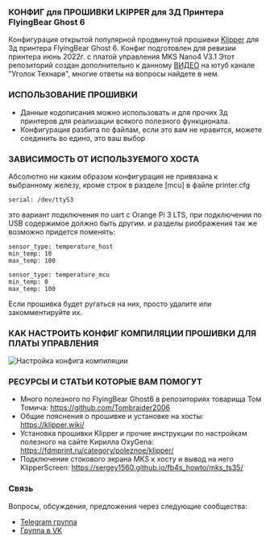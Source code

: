 ### КОНФИГ для ПРОШИВКИ LKIPPER для 3Д Принтера FlyingBear Ghost 6
Конфигурация открытой популярной продвинутой прошивки <a href="https://github.com/Klipper3d/klipper">Klipper</a> для 3д принтера FlyingBear Ghost 6.
Конфиг подготовлен для ревизии принтера июнь 2022г. с платой управления MKS Nano4 V3.1
Этот репозиторий создан дополнительно к данному <a href="https://youtu.be/SGCftedVqmc">ВИДЕО</a> на ютуб канале "Уголок Технаря", многие ответы на вопросы найдете в нем.

### ИСПОЛЬЗОВАНИЕ ПРОШИВКИ
* Данные кодописания можно использовать и для прочих 3д принтеров для реализации всякого полезного функционала.
* Конфигурация разбита по файлам, если это вам не нравится, можете соединить во едино, это ваш выбор

### ЗАВИСИМОСТЬ ОТ ИСПОЛЬЗУЕМОГО ХОСТА
Абсолютно ни каким образом конфигурация не привязана к выбранному железу, кроме строк
в разделе [mcu] в файле printer.cfg

```
serial: /dev/ttyS3
```

это вариант подключения по uart с Orange Pi 3 LTS, при подключении по USB содержимое должно быть другим.
и разделы риображения так же возможно придется поменять:
```[temperature_sensor orange_pi]
sensor_type: temperature_host
min_temp: 10
max_temp: 100
```
```[temperature_sensor mcu_temp]
sensor_type: temperature_mcu
min_temp: 0
max_temp: 100
```
Если прошивка будет ругаться на них, просто удалите или закомментируйте их.

### КАК НАСТРОИТЬ КОНФИГ КОМПИЛЯЦИИ ПРОШИВКИ ДЛЯ ПЛАТЫ УПРАВЛЕНИЯ
![Настройка конфига компиляции](https://github.com/Technarrus/Klipper_FBG6/blob/main/menu_config.jpg)

### РЕСУРСЫ И СТАТЬИ КОТОРЫЕ ВАМ ПОМОГУТ
* Много полезного по FlyingBear Ghost6 в репозиториях товарища Том Томича: https://github.com/Tombraider2006
* Общие пояснения о прошивке и установке на хосты: https://klipper.wiki/
* Установка прошивки Klipper и прочие инструкции по настройкам полезного на сайте Кирилла OxyGena: https://fdmprint.ru/category/poleznoe/klipper/
* Подключение стокового экрана MKS к хосту и вывод на него KlipperScreen: https://sergey1560.github.io/fb4s_howto/mks_ts35/

### Связь
Вопросы, обсуждения, предложения через следующие сообщества:
* [Telegram группа](https://t.me/technarr)
* [Группа в VK](https://vk.com/technarrus)
